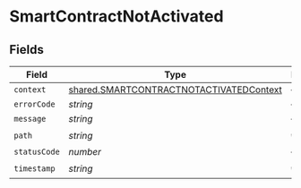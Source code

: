 # SmartContractNotActivated


## Fields

| Field                                                                                                     | Type                                                                                                      | Required                                                                                                  | Description                                                                                               |
| --------------------------------------------------------------------------------------------------------- | --------------------------------------------------------------------------------------------------------- | --------------------------------------------------------------------------------------------------------- | --------------------------------------------------------------------------------------------------------- |
| `context`                                                                                                 | [shared.SMARTCONTRACTNOTACTIVATEDContext](../../../sdk/models/shared/smartcontractnotactivatedcontext.md) | :heavy_minus_sign:                                                                                        | N/A                                                                                                       |
| `errorCode`                                                                                               | *string*                                                                                                  | :heavy_minus_sign:                                                                                        | N/A                                                                                                       |
| `message`                                                                                                 | *string*                                                                                                  | :heavy_minus_sign:                                                                                        | N/A                                                                                                       |
| `path`                                                                                                    | *string*                                                                                                  | :heavy_check_mark:                                                                                        | N/A                                                                                                       |
| `statusCode`                                                                                              | *number*                                                                                                  | :heavy_minus_sign:                                                                                        | N/A                                                                                                       |
| `timestamp`                                                                                               | *string*                                                                                                  | :heavy_check_mark:                                                                                        | N/A                                                                                                       |